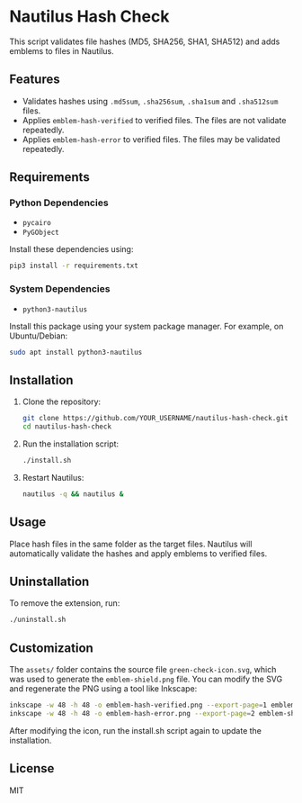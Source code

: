 # Nautilus Hash Check

This script validates file hashes (MD5, SHA256, SHA1, SHA512) and adds emblems to files in Nautilus.

## Features
- Validates hashes using `.md5sum`, `.sha256sum`, `.sha1sum` and `.sha512sum` files.
- Applies `emblem-hash-verified` to verified files. The files are not validate repeatedly.
- Applies `emblem-hash-error` to verified files. The files may be validated repeatedly.

## Requirements

### Python Dependencies
- `pycairo`
- `PyGObject`

Install these dependencies using:
```bash
pip3 install -r requirements.txt
```

### System Dependencies
- `python3-nautilus`

Install this package using your system package manager. For example, on Ubuntu/Debian:
```bash
sudo apt install python3-nautilus
```

## Installation

1. Clone the repository:
   ```bash
   git clone https://github.com/YOUR_USERNAME/nautilus-hash-check.git
   cd nautilus-hash-check
   ```

2. Run the installation script:
   ```bash
   ./install.sh
   ```

3. Restart Nautilus:
   ```bash
   nautilus -q && nautilus &
   ```

## Usage

Place hash files in the same folder as the target files. Nautilus will automatically validate the hashes and apply emblems to verified files.

## Uninstallation

To remove the extension, run:
```bash
./uninstall.sh
```

## Customization

The `assets/` folder contains the source file `green-check-icon.svg`, which was used to generate the `emblem-shield.png` file. You can modify the SVG and regenerate the PNG using a tool like Inkscape:

```bash
inkscape -w 48 -h 48 -o emblem-hash-verified.png --export-page=1 emblem-shield.svg  
inkscape -w 48 -h 48 -o emblem-hash-error.png --export-page=2 emblem-shield.svg
```
After modifying the icon, run the install.sh script again to update the installation.

## License
MIT
